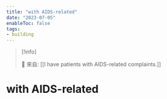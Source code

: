 ```yaml
---
title: "with AIDS-related"
date: "2023-07-05"
enableToc: false
tags:
- building
---
```


> [!info]
>
> 🌱 來自: [[I have patients with AIDS-related complaints.]]

# with AIDS-related


